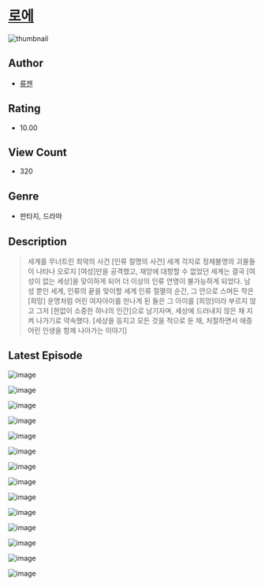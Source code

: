 # [로에](https://comic.naver.com/challenge/list?titleId=810230)
![thumbnail](https://image-comic.pstatic.net/user_contents_data/challenge_comic/2023/05/23/357808/upload_4123105061014693425_480x623.jpeg)

## Author
- [류젠](https://comic.naver.com/artistTitle?id=357808)

## Rating
- 10.00

## View Count
- 320

## Genre
- 판타지, 드라마

## Description
> 세계를 무너트린 최악의 사건 [인류 절명의 사건] 세계 각지로 정체불명의 괴물들이 나타나 오로지 [여성]만을 공격했고, 재앙에 대항할 수 없었던 세계는 결국 [여성이 없는 세상]을 맞이하게 되어 더 이상의 인류 연명이 불가능하게 되었다. 남성 뿐인 세계, 인류의 끝을 맞이할 세계 인류 절멸의 순간, 그 안으로 스며든 작은 [희망] 운명처럼 어린 여자아이를 만나게 된 둘은 그 아이를 [희망]이라 부르지 않고 그저 [한없이 소중한 하나의 인간]으로 남기자며, 세상에 드러내지 않은 채 지켜 나가기로 약속했다. [세상을 등지고 모든 것을 적으로 둔 채, 처절하면서 애증 어린 인생을 함께 나아가는 이야기]


## Latest Episode
![image](https://image-comic.pstatic.net/user_contents_data/challenge_comic/2023/05/25/357808/upload_3906140634840578406.jpeg)

![image](https://image-comic.pstatic.net/user_contents_data/challenge_comic/2023/05/25/357808/upload_3702912592146281058.jpeg)

![image](https://image-comic.pstatic.net/user_contents_data/challenge_comic/2023/05/25/357808/upload_3631701420164919859.jpeg)

![image](https://image-comic.pstatic.net/user_contents_data/challenge_comic/2023/05/25/357808/upload_3906140622677239398.jpeg)

![image](https://image-comic.pstatic.net/user_contents_data/challenge_comic/2023/05/25/357808/upload_3978198430638290482.jpeg)

![image](https://image-comic.pstatic.net/user_contents_data/challenge_comic/2023/05/25/357808/upload_3545518404472550244.jpeg)

![image](https://image-comic.pstatic.net/user_contents_data/challenge_comic/2023/05/25/357808/upload_3847543456208860983.jpeg)

![image](https://image-comic.pstatic.net/user_contents_data/challenge_comic/2023/05/25/357808/upload_3763145861945178470.jpeg)

![image](https://image-comic.pstatic.net/user_contents_data/challenge_comic/2023/05/25/357808/upload_3760843463091119415.jpeg)

![image](https://image-comic.pstatic.net/user_contents_data/challenge_comic/2023/05/25/357808/upload_3977580282654057012.jpeg)

![image](https://image-comic.pstatic.net/user_contents_data/challenge_comic/2023/05/25/357808/upload_7293076257266230070.jpeg)

![image](https://image-comic.pstatic.net/user_contents_data/challenge_comic/2023/05/25/357808/upload_7234582248117383985.jpeg)

![image](https://image-comic.pstatic.net/user_contents_data/challenge_comic/2023/05/25/357808/upload_7377518930735161911.jpeg)

![image](https://image-comic.pstatic.net/user_contents_data/challenge_comic/2023/05/25/357808/upload_4050480106038190647.jpeg)
